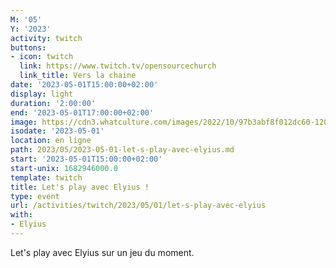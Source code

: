 ```yaml
---
M: '05'
Y: '2023'
activity: twitch
buttons:
- icon: twitch
  link: https://www.twitch.tv/opensourcechurch
  link_title: Vers la chaine
date: '2023-05-01T15:00:00+02:00'
display: light
duration: '2:00:00'
end: '2023-05-01T17:00:00+02:00'
image: https://cdn3.whatculture.com/images/2022/10/97b3abf8f012dc60-1200x675.jpg
isodate: '2023-05-01'
location: en ligne
path: 2023/05/2023-05-01-let-s-play-avec-elyius.md
start: '2023-05-01T15:00:00+02:00'
start-unix: 1682946000.0
template: twitch
title: Let's play avec Elyius !
type: event
url: /activities/twitch/2023/05/01/let-s-play-avec-elyius
with:
- Elyius
---
```

Let's play avec Elyius sur un jeu du moment.